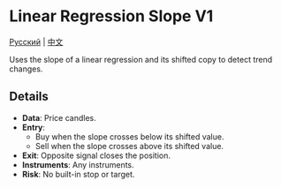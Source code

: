 # Linear Regression Slope V1
[Русский](README_ru.md) | [中文](README_cn.md)

Uses the slope of a linear regression and its shifted copy to detect trend changes.

## Details
- **Data**: Price candles.
- **Entry**:
  - Buy when the slope crosses below its shifted value.
  - Sell when the slope crosses above its shifted value.
- **Exit**: Opposite signal closes the position.
- **Instruments**: Any instruments.
- **Risk**: No built-in stop or target.
